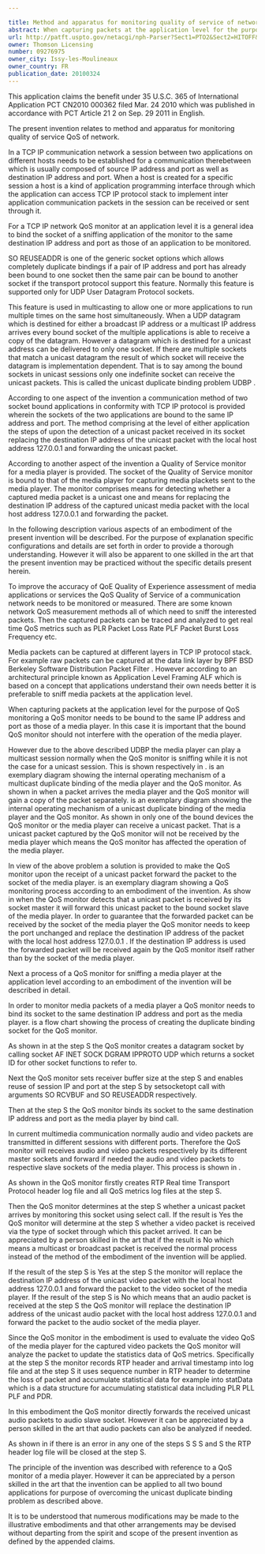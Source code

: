 ```yaml
---

title: Method and apparatus for monitoring quality of service of network
abstract: When capturing packets at the application level for the purpose of QoS monitoring, a QoS monitor needs to be bound to the same IP address and port as those of a media player. However, due to the unicast duplicate binding problem, a unicast packet captured by the QoS monitor will not be received by the media player, which means the QoS monitor have affected the operation of the media player. The present invention provides a solution to make the QoS monitor, upon the receipt of a unicast packet, forward the packet to the socket of the media player. In order to guarantee that the forwarded packet can be received by the socket of the media player, the QoS monitor needs to keep the port unchanged and replace the destination IP address with the local host address (127.0.0.1). According to the invention, the QoS monitor can sniff the media player without interference to the normal operation of the media player.
url: http://patft.uspto.gov/netacgi/nph-Parser?Sect1=PTO2&Sect2=HITOFF&p=1&u=%2Fnetahtml%2FPTO%2Fsearch-adv.htm&r=1&f=G&l=50&d=PALL&S1=09276975&OS=09276975&RS=09276975
owner: Thomson Licensing
number: 09276975
owner_city: Issy-les-Moulineaux
owner_country: FR
publication_date: 20100324
---
```

This application claims the benefit under 35 U.S.C. 365 of International Application PCT CN2010 000362 filed Mar. 24 2010 which was published in accordance with PCT Article 21 2 on Sep. 29 2011 in English.

The present invention relates to method and apparatus for monitoring quality of service QoS of network.

In a TCP IP communication network a session between two applications on different hosts needs to be established for a communication therebetween which is usually composed of source IP address and port as well as destination IP address and port. When a host is created for a specific session a host is a kind of application programming interface through which the application can access TCP IP protocol stack to implement inter application communication packets in the session can be received or sent through it.

For a TCP IP network QoS monitor at an application level it is a general idea to bind the socket of a sniffing application of the monitor to the same destination IP address and port as those of an application to be monitored.

SO REUSEADDR is one of the generic socket options which allows completely duplicate bindings if a pair of IP address and port has already been bound to one socket then the same pair can be bound to another socket if the transport protocol support this feature. Normally this feature is supported only for UDP User Datagram Protocol sockets.

This feature is used in multicasting to allow one or more applications to run multiple times on the same host simultaneously. When a UDP datagram which is destined for either a broadcast IP address or a multicast IP address arrives every bound socket of the multiple applications is able to receive a copy of the datagram. However a datagram which is destined for a unicast address can be delivered to only one socket. If there are multiple sockets that match a unicast datagram the result of which socket will receive the datagram is implementation dependent. That is to say among the bound sockets in unicast sessions only one indefinite socket can receive the unicast packets. This is called the unicast duplicate binding problem UDBP .

According to one aspect of the invention a communication method of two socket bound applications in conformity with TCP IP protocol is provided wherein the sockets of the two applications are bound to the same IP address and port. The method comprising at the level of either application the steps of upon the detection of a unicast packet received in its socket replacing the destination IP address of the unicast packet with the local host address 127.0.0.1 and forwarding the unicast packet.

According to another aspect of the invention a Quality of Service monitor for a media player is provided. The socket of the Quality of Service monitor is bound to that of the media player for capturing media plackets sent to the media player. The monitor comprises means for detecting whether a captured media packet is a unicast one and means for replacing the destination IP address of the captured unicast media packet with the local host address 127.0.0.1 and forwarding the packet.

In the following description various aspects of an embodiment of the present invention will be described. For the purpose of explanation specific configurations and details are set forth in order to provide a thorough understanding. However it will also be apparent to one skilled in the art that the present invention may be practiced without the specific details present herein.

To improve the accuracy of QoE Quality of Experience assessment of media applications or services the QoS Quality of Service of a communication network needs to be monitored or measured. There are some known network QoS measurement methods all of which need to sniff the interested packets. Then the captured packets can be traced and analyzed to get real time QoS metrics such as PLR Packet Loss Rate PLF Packet Burst Loss Frequency etc.

Media packets can be captured at different layers in TCP IP protocol stack. For example raw packets can be captured at the data link layer by BPF BSD Berkeley Software Distribution Packet Filter . However according to an architectural principle known as Application Level Framing ALF which is based on a concept that applications understand their own needs better it is preferable to sniff media packets at the application level.

When capturing packets at the application level for the purpose of QoS monitoring a QoS monitor needs to be bound to the same IP address and port as those of a media player. In this case it is important that the bound QoS monitor should not interfere with the operation of the media player.

However due to the above described UDBP the media player can play a multicast session normally when the QoS monitor is sniffing while it is not the case for a unicast session. This is shown respectively in . is an exemplary diagram showing the internal operating mechanism of a multicast duplicate binding of the media player and the QoS monitor. As shown in when a packet arrives the media player and the QoS monitor will gain a copy of the packet separately. is an exemplary diagram showing the internal operating mechanism of a unicast duplicate binding of the media player and the QoS monitor. As shown in only one of the bound devices the QoS monitor or the media player can receive a unicast packet. That is a unicast packet captured by the QoS monitor will not be received by the media player which means the QoS monitor has affected the operation of the media player.

In view of the above problem a solution is provided to make the QoS monitor upon the receipt of a unicast packet forward the packet to the socket of the media player. is an exemplary diagram showing a QoS monitoring process according to an embodiment of the invention. As show in when the QoS monitor detects that a unicast packet is received by its socket master it will forward this unicast packet to the bound socket slave of the media player. In order to guarantee that the forwarded packet can be received by the socket of the media player the QoS monitor needs to keep the port unchanged and replace the destination IP address of the packet with the local host address 127.0.0.1 . If the destination IP address is used the forwarded packet will be received again by the QoS monitor itself rather than by the socket of the media player.

Next a process of a QoS monitor for sniffing a media player at the application level according to an embodiment of the invention will be described in detail.

In order to monitor media packets of a media player a QoS monitor needs to bind its socket to the same destination IP address and port as the media player. is a flow chart showing the process of creating the duplicate binding socket for the QoS monitor.

As shown in at the step S the QoS monitor creates a datagram socket by calling socket AF INET SOCK DGRAM IPPROTO UDP which returns a socket ID for other socket functions to refer to.

Next the QoS monitor sets receiver buffer size at the step S and enables reuse of session IP and port at the step S by setsocketopt call with arguments SO RCVBUF and SO REUSEADDR respectively.

Then at the step S the QoS monitor binds its socket to the same destination IP address and port as the media player by bind call.

In current multimedia communication normally audio and video packets are transmitted in different sessions with different ports. Therefore the QoS monitor will receives audio and video packets respectively by its different master sockets and forward if needed the audio and video packets to respective slave sockets of the media player. This process is shown in .

As shown in the QoS monitor firstly creates RTP Real time Transport Protocol header log file and all QoS metrics log files at the step S.

Then the QoS monitor determines at the step S whether a unicast packet arrives by monitoring this socket using select call. If the result is Yes the QoS monitor will determine at the step S whether a video packet is received via the type of socket through which this packet arrived. It can be appreciated by a person skilled in the art that if the result is No which means a multicast or broadcast packet is received the normal process instead of the method of the embodiment of the invention will be applied.

If the result of the step S is Yes at the step S the monitor will replace the destination IP address of the unicast video packet with the local host address 127.0.0.1 and forward the packet to the video socket of the media player. If the result of the step S is No which means that an audio packet is received at the step S the QoS monitor will replace the destination IP address of the unicast audio packet with the local host address 127.0.0.1 and forward the packet to the audio socket of the media player.

Since the QoS monitor in the embodiment is used to evaluate the video QoS of the media player for the captured video packets the QoS monitor will analyze the packet to update the statistics data of QoS metrics. Specifically at the step S the monitor records RTP header and arrival timestamp into log file and at the step S it uses sequence number in RTP header to determine the loss of packet and accumulate statistical data for example into statData which is a data structure for accumulating statistical data including PLR PLL PLF and PDR.

In this embodiment the QoS monitor directly forwards the received unicast audio packets to audio slave socket. However it can be appreciated by a person skilled in the art that audio packets can also be analyzed if needed.

As shown in if there is an error in any one of the steps S S S and S the RTP header log file will be closed at the step S.

The principle of the invention was described with reference to a QoS monitor of a media player. However it can be appreciated by a person skilled in the art that the invention can be applied to all two bound applications for purpose of overcoming the unicast duplicate binding problem as described above.

It is to be understood that numerous modifications may be made to the illustrative embodiments and that other arrangements may be devised without departing from the spirit and scope of the present invention as defined by the appended claims.

